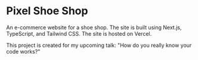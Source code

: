 # **Pixel Shoe Shop**

An e-commerce website for a shoe shop. The site is built using Next.js, TypeScript, and Tailwind CSS. The site is hosted on Vercel.

This project is created for my upcoming talk: "How do you really know your code works?"
